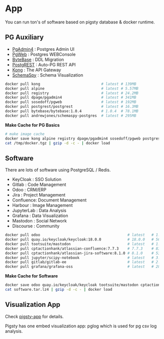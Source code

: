 # App

You can run ton's of software based on pigsty database & docker runtime.


## PG Auxiliary

* [PgAdmin4](pgadmin/) : Postgres Admin UI
* [PgWeb](pgweb/) : Postgres WEBConsole
* [ByteBase](bytebase/) : DDL Migration
* [PostgREST](postgrest/) : Auto-PG REST API
* [Kong](kong/) : The API Gateway
* [SchemaSpy](schemaspy/) : Schema Visualization


```bash
docker pull kong                            # latest # 139MB
docker pull alpine                          # latest # 5.57MB
docker pull registry                        # latest # 24.2MB
docker pull dpage/pgadmin4                  # latest # 341MB
docker pull sosedoff/pgweb                  # latest # 192MB
docker pull postgrest/postgrest             # latest # 16.3MB
docker pull bytebase/bytebase:1.0.4         # 1.0.4  # 78.1MB
docker pull andrewjones/schemaspy-postgres  # latest # 295MB
```


**Make Cache for PG Basics**

```bash
# make image cache
docker save kong alpine registry dpage/pgadmin4 sosedoff/pgweb postgrest/postgrest bytebase/bytebase:1.0.4 | gzip -9 -c > /tmp/docker.tgz
cat /tmp/docker.tgz | gzip -d -c - | docker load  
```


## Software

There are lots of software using PostgreSQL / Redis.

* KeyCloak : SSO Solution
* Gitlab : Code Management
* Odoo : CRM/ERP
* Jira : Project Management
* Confluence: Document Management
* Harbour : Image Management
* JupyterLab : Data Analysis
* Grafana : Data Visualization
* Mastodon : Social Network
* Discourse : Community


```bash
docker pull odoo                                        # latest   # 1.49GB
docker pull quay.io/keycloak/keycloak:18.0.0            # 18.0.0   # 562MB
docker pull tootsuite/mastodon                          # latest   # 1.76GB
docker pull cptactionhank/atlassian-confluence:7.7.3    # 7.7.3    # 835MB
docker pull cptactionhank/atlassian-jira-software:8.1.0 # 8.1.0    # 531MB
docker pull jupyter/scipy-notebook                      # latest   # 3.01GB
docker pull gitlab/gitlab-ee                            # latest   # 2.69GB
docker pull grafana/grafana-oss                         # latest   # 286MB
```

**Make Cache for Software**

```bash
docker save odoo quay.io/keycloak/keycloak tootsuite/mastodon cptactionhank/atlassian-confluence cptactionhank/atlassian-jira-software jupyter/scipy-notebook gitlab/gitlab-ee grafana/grafana-oss | gzip -c - > software.tar.lz4
cat software.tar.lz4 | gzip -d -c - | docker load  
```




## Visualization App

Check [pigsty-app](https://github.com/Vonng/pigsty-app) for details.

Pigsty has one embed visualization app: pglog which is used for pg csv log analysis.
